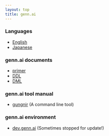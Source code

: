 ```yaml
---
layout: top
title: genn.ai
---
```


### Languages

* [English](index.html)
* [Japanese](index_ja.html)

### genn.ai documents

* [primer](tutorial.html)
* [DDL](ddl.html)
* [DML](dml.html)

### genn.ai tool manual
* [gungnir](cli.html) (A command line tool)

### genn.ai environment
* [dev.genn.ai](http://dev.genn.ai/) (Sometimes stopped for update!)

